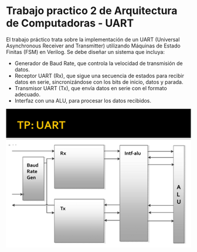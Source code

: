 # Trabajo practico 2 de Arquitectura de Computadoras - UART

El trabajo práctico trata sobre la implementación de un UART (Universal Asynchronous Receiver and Transmitter) utilizando Máquinas de Estado Finitas (FSM) en Verilog. Se debe diseñar un sistema que incluya:

- Generador de Baud Rate, que controla la velocidad de transmisión de datos.
- Receptor UART (Rx), que sigue una secuencia de estados para recibir datos en serie, sincronizándose con los bits de inicio, datos y parada.
- Transmisor UART (Tx), que envía datos en serie con el formato adecuado.
- Interfaz con una ALU, para procesar los datos recibidos.

![Logo](img/7_-_Maquinas_de_Estado_Finitas_page-0020.jpg)

